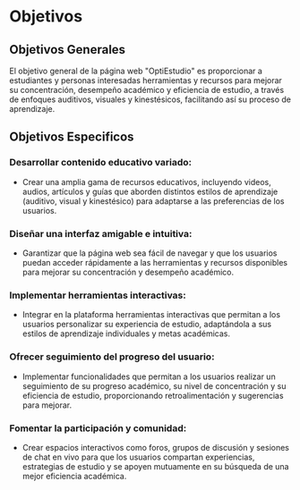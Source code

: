 # Objetivos
## Objetivos Generales
El objetivo general de la página web "OptiEstudio" es proporcionar a estudiantes y personas interesadas herramientas y recursos para mejorar su concentración, desempeño académico y eficiencia de estudio, a través de enfoques auditivos, visuales y kinestésicos, facilitando así su proceso de aprendizaje.
## Objetivos Especificos
### Desarrollar contenido educativo variado: 
+ Crear una amplia gama de recursos educativos, incluyendo videos, audios, artículos y guías que aborden distintos estilos de aprendizaje (auditivo, visual y kinestésico) para adaptarse a las preferencias de los usuarios.
### Diseñar una interfaz amigable e intuitiva: 
+ Garantizar que la página web sea fácil de navegar y que los usuarios puedan acceder rápidamente a las herramientas y recursos disponibles para mejorar su concentración y desempeño académico.
### Implementar herramientas interactivas: 
+ Integrar en la plataforma herramientas interactivas que permitan a los usuarios personalizar su experiencia de estudio, adaptándola a sus estilos de aprendizaje individuales y metas académicas.
### Ofrecer seguimiento del progreso del usuario: 
+ Implementar funcionalidades que permitan a los usuarios realizar un seguimiento de su progreso académico, su nivel de concentración y su eficiencia de estudio, proporcionando retroalimentación y sugerencias para mejorar.
### Fomentar la participación y comunidad: 
+ Crear espacios interactivos como foros, grupos de discusión y sesiones de chat en vivo para que los usuarios compartan experiencias, estrategias de estudio y se apoyen mutuamente en su búsqueda de una mejor eficiencia académica.
